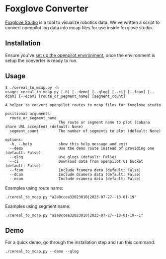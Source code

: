 # Foxglove Converter

[Foxglove Studio](https://foxglove.dev/download) is a tool to visualize robotics data. We've written a script to convert openpilot log data into mcap files for use inside foxglove studio.

## Installation

Ensure you've [set up the openpilot environment](../README.md), once the environment is setup the converter is ready to run.

## Usage

```
$ ./cereal_to_mcap.py -h
usage: cereal_to_mcap.py [-h] [--demo] [--qlog] [--ci] [--fcam] [--dcam] [--ecam] [route_or_segment_name] [segment_count]

A helper to convert openpilot routes to mcap files for foxglove studio

positional arguments:
  route_or_segment_name
                        The route or segment name to plot (cabana share URL accepted) (default: None)
  segment_count         The number of segments to plot (default: None)

options:
  -h, --help            show this help message and exit
  --demo                Use the demo route instead of providing one (default: False)
  --qlog                Use qlogs (default: False)
  --ci                  Download data from openpilot CI bucket (default: False)
  --fcam                Include fcamera data (default: False)
  --dcam                Include dcamera data (default: False)
  --ecam                Include ecamera data (default: False)

```

Examples using route name:

`./cereal_to_mcap.py "a2a0ccea32023010|2023-07-27--13-01-19"`

Examples using segment name:

`./cereal_to_mcap.py "a2a0ccea32023010|2023-07-27--13-01-19--1"`

## Demo

For a quick demo, go through the installation step and run this command:

`./cereal_to_mcap.py --demo --qlog`
